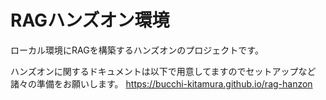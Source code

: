 # RAGハンズオン環境

ローカル環境にRAGを構築するハンズオンのプロジェクトです。

ハンズオンに関するドキュメントは以下で用意してますのでセットアップなど諸々の準備をお願いします。
https://bucchi-kitamura.github.io/rag-hanzon